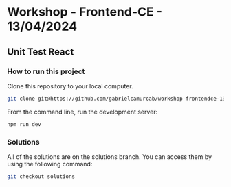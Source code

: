 # Workshop - Frontend-CE - 13/04/2024

## Unit Test React

### How to run this project

Clone this repository to your local computer.

```bash
git clone git@https://github.com/gabrielcamurcab/workshop-frontendce-13-04-2024
```

From the command line, run the development server:

```bash
npm run dev
```

### Solutions

All of the solutions are on the solutions branch. You can access them by using the following command:

```bash
git checkout solutions
```
